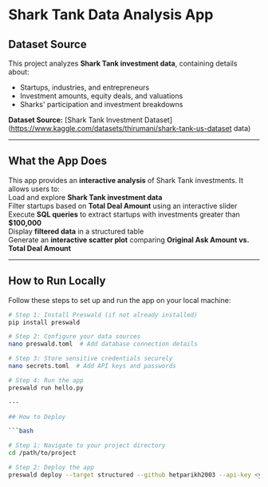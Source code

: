 # Shark Tank Data Analysis App 

## Dataset Source  
This project analyzes **Shark Tank investment data**, containing details about:  
- Startups, industries, and entrepreneurs  
- Investment amounts, equity deals, and valuations  
- Sharks' participation and investment breakdowns  

 **Dataset Source:** [Shark Tank Investment Dataset](https://www.kaggle.com/datasets/thirumani/shark-tank-us-dataset data)  

---

## What the App Does  
This app provides an **interactive analysis** of Shark Tank investments. It allows users to:  
    Load and explore **Shark Tank investment data**  
    Filter startups based on **Total Deal Amount** using an interactive slider  
    Execute **SQL queries** to extract startups with investments greater than **$100,000**  
    Display **filtered data** in a structured table  
    Generate an **interactive scatter plot** comparing **Original Ask Amount vs. Total Deal Amount**  

---

## How to Run Locally  
Follow these steps to set up and run the app on your local machine:

```bash
# Step 1: Install Preswald (if not already installed)
pip install preswald  

# Step 2: Configure your data sources  
nano preswald.toml  # Add database connection details  

# Step 3: Store sensitive credentials securely  
nano secrets.toml  # Add API keys and passwords  

# Step 4: Run the app  
preswald run hello.py  

---

## How to Deploy

```bash

# Step 1: Navigate to your project directory  
cd /path/to/project  

# Step 2: Deploy the app  
preswald deploy --target structured --github hetparikh2003 --api-key <your-api-key> hello.py  
